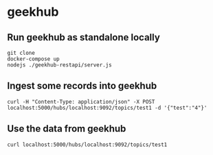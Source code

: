 # geekhub

## Run geekhub as standalone locally
```
git clone
docker-compose up
nodejs ./geekhub-restapi/server.js
```

## Ingest some records into geekhub
```
curl -H "Content-Type: application/json" -X POST localhost:5000/hubs/localhost:9092/topics/test1 -d '{"test":"4"}'

```

## Use the data from geekhub
```
curl localhost:5000/hubs/localhost:9092/topics/test1

```
